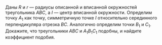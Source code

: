 Даны $R$ и $r$ — радиусы описанной и вписанной окружностей треугольника $ABC$, а $I$ — центр вписанной окружности. Определим точку ${{A}_{1}}$ как точку, симметричную точке $I$ относительно серединного перпендикуляра отрезка $BC$. Аналогично определим точки ${{B}_{1}}$ и ${{C}_{1}}$. Докажите, что треугольники $ABC$ и ${{A}_{1}}{{B}_{1}}{{C}_{1}}$ подобны, и найдите коэффициент подобия.